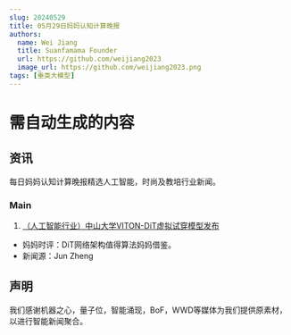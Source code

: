 ```yaml
---
slug: 20240529
title: 05月29日妈妈认知计算晚报
authors:
  name: Wei Jiang
  title: Suanfamama Founder
  url: https://github.com/weijiang2023
  image_url: https://github.com/weijiang2023.png
tags: [垂类大模型]
---
```


# 需自动生成的内容
## 资讯
每日妈妈认知计算晚报精选人工智能，时尚及教培行业新闻。

### Main

1. [（人工智能行业）中山大学VITON-DiT虚拟试穿模型发布](https://zhengjun-ai.github.io/viton-dit-page/)
* 妈妈时评：DiT网络架构值得算法妈妈借鉴。
* 新闻源：Jun Zheng

## 声明

我们感谢机器之心，量子位，智能涌现，BoF，WWD等媒体为我们提供原素材，以进行智能新闻聚合。